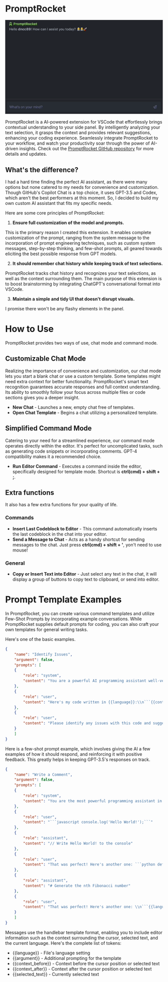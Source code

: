 # PromptRocket

![Alt Text Here](public/intro.gif)

PromptRocket is a AI-powered extension for VSCode that effortlessly brings contextual understanding to your side panel. By intelligently analyzing your text selection, it grasps the context and provides relevant suggestions, enhancing your coding experience. Seamlessly integrate PromptRocket to your workflow, and watch your productivity soar through the power of AI-driven insights.
Check out the [PromptRocket GitHub repository](https://github.com/dncc89/PromptRocket) for more details and updates.

## What's the difference?
I had a hard time finding the perfect AI assistant, as there were many options but none catered to my needs for convenience and customization. Though GitHub's Copilot Chat is a top choice, it uses GPT-3.5 and Codex, which aren't the best performers at this moment. So, I decided to build my own custom AI assistant that fits my specific needs.

Here are some core principles of PromptRocket:

1. **Ensure full customization of the model and prompts.**

This is the primary reason I created this extension. It enables complete customization of the prompt, ranging from the system message to the incorporation of prompt engineering techniques, such as custom system messages, step-by-step thinking, and few-shot prompts, all geared towards eliciting the best possible response from GPT models.

2. **It should remember chat history while keeping track of text selections.**

PromptRocket tracks chat history and recognizes your text selections, as well as the context surrounding them. The main purpose of this extension is to boost brainstorming by integrating ChatGPT's conversational format into VSCode.

3. **Maintain a simple and tidy UI that doesn't disrupt visuals.**

I promise there won't be any flashy elements in the panel.


# How to Use
PromptRocket provides two ways of use, chat mode and command mode.

## Customizable Chat Mode 
Realizing the importance of convenience and customization, our chat mode lets you start a blank chat or use a custom template. Some templates might need extra context for better functionality. PromptRocket's smart text recognition guarantees accurate responses and full context understanding. Its ability to smoothly follow your focus across multiple files or code sections gives you a deeper insight.

- **New Chat** - Launches a new, empty chat free of templates.
- **Open Chat Template** - Begins a chat utilizing a personalized template.

## Simplified Command Mode
Catering to your need for a streamlined experience, our command mode operates directly within the editor. It's perfect for uncomplicated tasks, such as generating code snippets or incorporating comments. GPT-4 compatibility makes it a recommended choice.

- **Run Editor Command** - Executes a command inside the editor, specifically designed for template mode. 
Shortcut is **ctrl(cmd) + shift + ;**.

## Extra functions
It also has a few extra functions for your quality of life.

### Commands

- **Insert Last Codeblock to Editor** - This command automatically inserts the last codeblock in the chat into your editor.
- **Send a Message to Chat** - Acts as a handy shortcut for sending messages to the chat. Just press **ctrl(cmd) + shift + '**, yon't need to use mouse!

### General

- **Copy or Insert Text into Editor** - Just select any text in the chat, it will display a group of buttons to copy text to clipboard, or send into editor.

# Prompt Template Examples
In PromptRocket, you can create various command templates and utilize Few-Shot Prompts by incorporating example conversations. While PromptRocket supplies default prompts for coding, you can also craft your own templates for general writing tasks.

Here's one of the basic examples.
```json
{
    "name": "Identify Issues",
    "argument": false,
    "prompts": [
    {
        "role": "system",
        "content": "You are a powerful AI programming assistant well-versed in debugging code across various programming languages. Identify issues with the provided code and offer solutions."
    },
    {
        "role": "user",
        "content": "Here's my code written in {{language}}:\\n```{{context_before}}{{selected_text}}{{context_after}}```"
    },
    {
        "role": "user",
        "content": "Please identify any issues with this code and suggest how to fix them."
    }
    ]
}
```

Here is a few-shot prompt example, which involves giving the AI a few examples of how it should respond, and reinforcing it with positive feedback. This greatly helps in keeping GPT-3.5's responses on track.

```json
{
    "name": "Write a Comment",
    "argument": false,
    "prompts": [
    {
        "role": "system",
        "content": "You are the most powerful programming assistant in the world, who is expert in all programming languages and algorithms. Perform the requested task, then only return the required text."
    },
    {
        "role": "user",
        "content": "```javascript console.log('Hello World!');```"
    },
    {
        "role": "assistant",
        "content": "// Write Hello World! to the console"
    },
    {
        "role": "user",
        "content": "That was perfect! Here's another one: ```python def generate_fibonacci(n): if n <= 1: return n else: return(generate_fibonacci(n-1) + generate_fibonacci(n-2))```"
    },
    {
        "role": "assistant",
        "content": "# Generate the nth Fibonacci number"
    },
    {
        "role": "user",
        "content": "That was perfect! Here's another one: \\n```{{language}} {{context_after}}```"
    }
    ]
}
```

Messages use the handlebar template format, enabling you to include editor information such as the context surrounding the cursor, selected text, and the current language.
Here's the complete list of tokens:
- {{language}} - File's language setting
- {{argument}} - Additional prompting for the template
- {{context_before}} - Context before the cursor position or selected text
- {{context_after}} - Context after the cursor position or selected text
- {{selected_text}} - Currently selected text